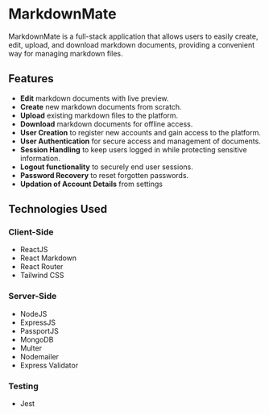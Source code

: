 # MarkdownMate

MarkdownMate is a full-stack application that allows users to easily create, edit, upload, and download markdown documents, providing a convenient way for managing markdown files.

## Features

- **Edit** markdown documents with live preview.
- **Create** new markdown documents from scratch.
- **Upload** existing markdown files to the platform.
- **Download** markdown documents for offline access.
- **User Creation** to register new accounts and gain access to the platform.
- **User Authentication** for secure access and management of documents.
- **Session Handling** to keep users logged in while protecting sensitive information.
- **Logout functionality** to securely end user sessions.
- **Password Recovery** to reset forgotten passwords.
- **Updation of Account Details** from settings

## Technologies Used

### Client-Side

- ReactJS
- React Markdown
- React Router
- Tailwind CSS

### Server-Side

- NodeJS
- ExpressJS
- PassportJS
- MongoDB
- Multer
- Nodemailer
- Express Validator

### Testing

- Jest
